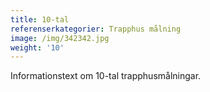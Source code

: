 ```yaml
---
title: 10-tal
referenserkategorier: Trapphus målning
image: /img/342342.jpg
weight: '10'
---
```

Informationstext om 10-tal trapphusmålningar.
